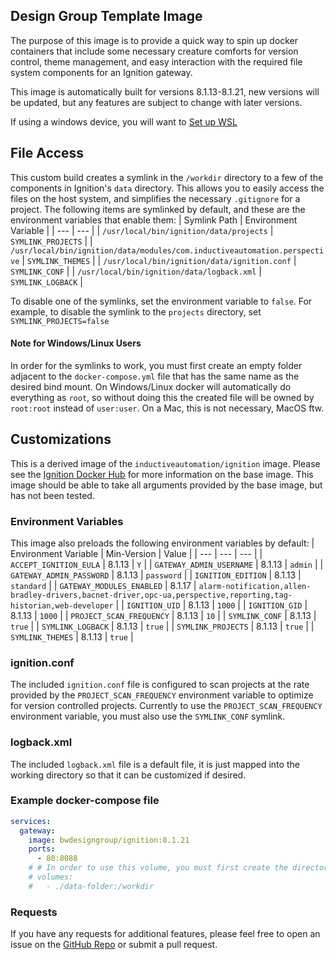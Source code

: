 

## Design Group Template Image

The purpose of this image is to provide a quick way to spin up docker containers that include some necessary creature comforts for version control, theme management, and easy interaction with the required file system components for an Ignition gateway.

This image is automatically built for versions 8.1.13-8.1.21, new versions will be updated, but any features are subject to change with later versions.

If using a windows device, you will want to [Set up WSL](docs/setting-up-wsl.md)

## File Access
This custom build creates a symlink in the `/workdir` directory to a few of the components in Ignition's `data` directory. This allows you to easily access the files on the host system, and simplifies the necessary `.gitignore` for a project. The following items are symlinked by default, and these are the environment variables that enable them:
| Symlink Path | Environment Variable |
| --- | --- |
| `/usr/local/bin/ignition/data/projects` | `SYMLINK_PROJECTS` |
| `/usr/local/bin/ignition/data/modules/com.inductiveautomation.perspective` | `SYMLINK_THEMES` |
| `/usr/local/bin/ignition/data/ignition.conf` | `SYMLINK_CONF` |
| `/usr/local/bin/ignition/data/logback.xml` | `SYMLINK_LOGBACK` |

To disable one of the symlinks, set the environment variable to `false`. For example, to disable the symlink to the `projects` directory, set `SYMLINK_PROJECTS=false`

#### Note for Windows/Linux Users
In order for the symlinks to work, you must first create an empty folder adjacent to the `docker-compose.yml` file that has the same name as the desired bind mount. On Windows/Linux docker will automatically do everything as `root`, so without doing this the created file will be owned by `root:root` instead of `user:user`. On a Mac, this is not necessary, MacOS ftw.

## Customizations
This is a derived image of the `inductiveautomation/ignition` image. Please see the [Ignition Docker Hub](https://hub.docker.com/r/inductiveautomation/ignition) for more information on the base image. This image should be able to take all arguments provided by the base image, but has not been tested.

### Environment Variables
This image also preloads the following environment variables by default:
| Environment Variable | Min-Version | Value | 
| --- | --- | --- |
| `ACCEPT_IGNITION_EULA` | 8.1.13 | `Y` | 
| `GATEWAY_ADMIN_USERNAME` | 8.1.13 | `admin` |
| `GATEWAY_ADMIN_PASSWORD` | 8.1.13 | `password` |
| `IGNITION_EDITION` | 8.1.13 | `standard` |
| `GATEWAY_MODULES_ENABLED` | 8.1.17 | `alarm-notification,allen-bradley-drivers,bacnet-driver,opc-ua,perspective,reporting,tag-historian,web-developer` |
| `IGNITION_UID` | 8.1.13 | `1000` |
| `IGNITION_GID` | 8.1.13 | `1000` |
| `PROJECT_SCAN_FREQUENCY` | 8.1.13 | `10` |
| `SYMLINK_CONF` | 8.1.13 | `true` |
| `SYMLINK_LOGBACK` | 8.1.13 | `true` |
| `SYMLINK_PROJECTS` | 8.1.13 | `true` |
| `SYMLINK_THEMES` | 8.1.13 | `true` |

### ignition.conf
The included `ignition.conf` file is configured to scan projects at the rate provided by the `PROJECT_SCAN_FREQUENCY` environment variable to optimize for version controlled projects. Currently to use the `PROJECT_SCAN_FREQUENCY` environment variable, you must also use the `SYMLINK_CONF` symlink.

### logback.xml
The included `logback.xml` file is a default file, it is just mapped into the working directory so that it can be customized if desired.

### Example docker-compose file
```yaml
services:
  gateway:
    image: bwdesigngroup/ignition:8.1.21
    ports:
      - 80:8088
    # # In order to use this volume, you must first create the directory `data-folder` next to the docker-compose.yml file
    # volumes:
    #   - ./data-folder:/workdir
```

### Requests
If you have any requests for additional features, please feel free to open an issue on the [GitHub Repo](https://github.com/design-group/ignition-docker) or submit a pull request.